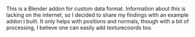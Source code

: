 This is a Blender addon for custom data format. Information about this is
lacking on the internet, so I decided to share my findings with an example
addon I built. It only helps with positions and normals, though with a bit
of processing, I believe one can easily add texturecoords too.